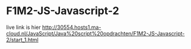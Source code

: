 # F1M2-JS-Javascript-2
live link is hier
http://30554.hosts1.ma-cloud.nl/JavaScript/Java%20script%20opdrachten/F1M2-JS-Javascript-2/start_1.html